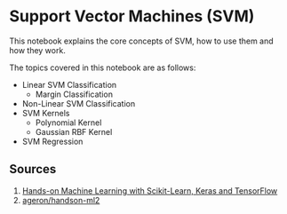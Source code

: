 # Support Vector Machines (SVM)

This notebook explains the core concepts of SVM, how to use them and how they work.

The topics covered in this notebook are as follows:

* Linear SVM Classification
  * Margin Classification
* Non-Linear SVM Classification
* SVM Kernels
  * Polynomial Kernel
  * Gaussian RBF Kernel
* SVM Regression


## Sources
1. [Hands-on Machine Learning with Scikit-Learn, Keras and TensorFlow](https://www.oreilly.com/library/view/hands-on-machine-learning/9781492032632/)
2. [ageron/handson-ml2](https://github.com/ageron/handson-ml2)
